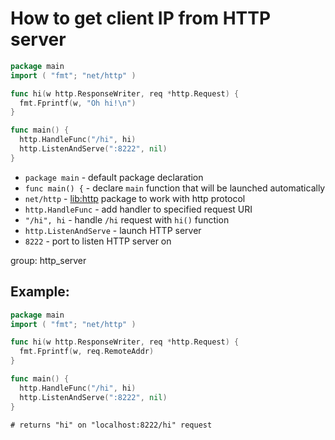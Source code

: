# How to get client IP from HTTP server

```go
package main
import ( "fmt"; "net/http" )

func hi(w http.ResponseWriter, req *http.Request) {
  fmt.Fprintf(w, "Oh hi!\n")
}

func main() {
  http.HandleFunc("/hi", hi)
  http.ListenAndServe(":8222", nil)
}
```

- `package main` - default package declaration
- `func main() {` - declare `main` function that will be launched automatically
- `net/http` - [lib:http](https://pkg.go.dev/net/http) package to work with http protocol
- `http.HandleFunc` - add handler to specified request URI
- `"/hi", hi` - handle `/hi` request with `hi()` function
- `http.ListenAndServe` - launch HTTP server
- `8222` - port to listen HTTP server on

group: http_server

## Example: 
```go
package main
import ( "fmt"; "net/http" )

func hi(w http.ResponseWriter, req *http.Request) {
  fmt.Fprintf(w, req.RemoteAddr)
}

func main() {
  http.HandleFunc("/hi", hi)
  http.ListenAndServe(":8222", nil)
}
```
```
# returns "hi" on "localhost:8222/hi" request
```

